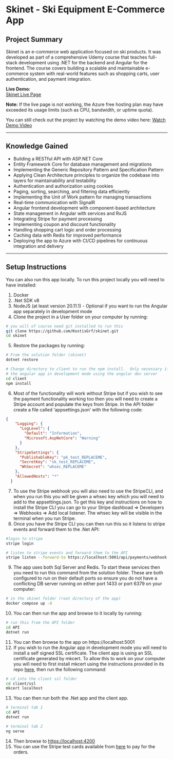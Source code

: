 # Skinet - Ski Equipment E-Commerce App

## Project Summary
Skinet is an e-commerce web application focused on ski products. It was developed as part of a comprehensive Udemy course that teaches full-stack development using .NET for the backend and Angular for the frontend. The course covers building a scalable and maintainable e-commerce system with real-world features such as shopping carts, user authentication, and payment integration.



**Live Demo:**  
[Skinet Live Page](https://skinet-kg.azurewebsites.net/)  

**Note:** If the live page is not working, the Azure free hosting plan may have exceeded its usage limits (such as CPU, bandwidth, or uptime quota).

You can still check out the project by watching the demo video here: [Watch Demo Video](https://www.youtube.com/watch?v=itspAdsvwBs)


---

## Knowledge Gained

- Building a RESTful API with ASP.NET Core  
- Entity Framework Core for database management and migrations  
- Implementing the Generic Repository Pattern and Specification Pattern  
- Applying Clean Architecture principles to organize the codebase into layers for maintainability and testability  
- Authentication and authorization using cookies  
- Paging, sorting, searching, and filtering data efficiently  
- Implementing the Unit of Work pattern for managing transactions  
- Real-time communication with SignalR  
- Angular frontend development with component-based architecture  
- State management in Angular with services and RxJS  
- Integrating Stripe for payment processing  
- Implementing coupon and discount functionality  
- Handling shopping cart logic and order processing  
- Caching data with Redis for improved performance  
- Deploying the app to Azure with CI/CD pipelines for continuous integration and delivery 
  

---

## Setup Instructions

You can also run this app locally. To run this project locally you will need to have installed:
1. Docker
2. .Net SDK v8
3. NodeJS (at least version 20.11.1) - Optional if you want to run the Angular app separately in development mode
4. Clone the project in a User folder on your computer by running:

```bash
# you will of course need git installed to run this
git clone https://github.com/KostisGrf/skinet.git
cd skinet
```

5. Restore the packages by running:

```bash
# From the solution folder (skinet)
dotnet restore

# Change directory to client to run the npm install.  Only necessary if you want to run
# the angular app in development mode using the angular dev server
cd client
npm install
```

6. Most of the functionality will work without Stripe but if you wish to see the payment functionality working too then you will need to create a Stripe account and populate the keys from Stripe.  In the API folder create a file called ‘appsettings.json’ with the following code:

```json
{
    "Logging": {
      "LogLevel": {
        "Default": "Information",
        "Microsoft.AspNetCore": "Warning"
      }
    },
    "StripeSettings": {
      "PublishableKey": "pk_test_REPLACEME",
      "SecretKey": "sk_test_REPLACEME",
      "WhSecret": "whsec_REPLACEME"
    },
    "AllowedHosts": "*"
  }
```

7. To use the Stripe webhook you will also need to use the StripeCLI, and when you run this you will be given a whsec key which you will need to add to the appsettings.json.   To get this key and instructions on how to install the Stripe CLI you can go to your Stripe dashboad ⇒ Developers ⇒ Webhooks ⇒ Add local listener.   The whsec key will be visible in the terminal when you run Stripe.
8. Once you have the Stripe CLI you can then run this so it listens to stripe events and forward them to the .Net API:

```bash
#login to stripe
stripe login

# listen to stripe events and forward them to the API
stripe listen --forward-to https://localhost:5001/api/payments/webhook -e payment_intent.succeeded
```

9. The app uses both Sql Server and Redis.   To start these services then you need to run this command from the solution folder.  These are both configured to run on their default ports so ensure you do not have a conflicting DB server running on either port 1433 or port 6379 on your computer:

```bash
# in the skinet folder (root directory of the app)
docker compose up -d 
```

10. You can then run the app and browse to it locally by running:

```bash
# run this from the API folder
cd API
dotnet run
```

11. You can then browse to the app on https://localhost:5001
12. If you wish to run the Angular app in development mode you will need to install a self signed SSL certificate.  The client app is using an SSL certificate generated by mkcert.   To allow this to work on your computer you will need to first install mkcert using the instructions provided in its repo [here](https://github.com/FiloSottile/mkcert), then run the following command:

```bash
# cd into the client ssl folder
cd client/ssl
mkcert localhost
```

13. You can then run both the .Net app and the client app.

```bash
# terminal tab 1
cd API
dotnet run

# terminal tab 2
ng serve
```

14. Then browse to [https://localhost:4200](https://localhost:4200) 
15. You can use the Stripe test cards available from [here](https://docs.stripe.com/testing#cards) to pay for the orders.